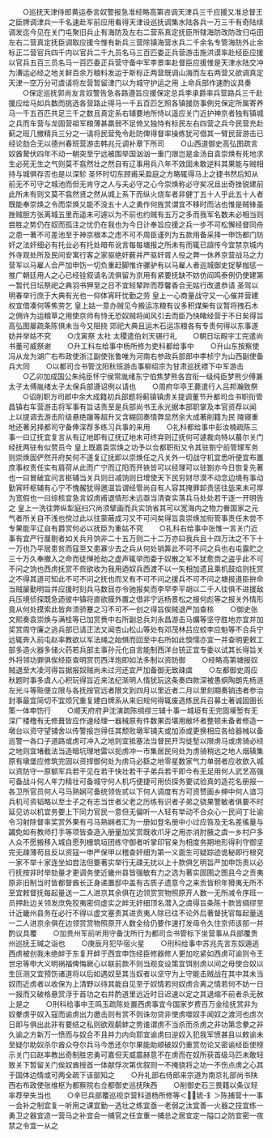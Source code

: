 <!-- { "loadSidebar": true } -->
　　○巡抚天津侍郎黄运泰言奴警报急准经略高第咨调天津兵三千应援又准总督王之臣牌调津兵一千名速赴军前应用看得天津设巡抚调集水陆各兵一万三千有奇陆续调发迄今见在关门屯聚旧兵止有海防及左右二营系真定抚臣所辖海防改防改归屯田左右二营真定抚臣调取应援今惟有新兵三营除镇海营水兵二千余名专管海防外止余标正二营官兵四千内以官兵二千九员名马三百匹委正兵营游击施洪谟率赴经臣应援以官兵五百三员名马一百匹委正兵营守备中军李景率赴督臣应援惟是天津水陆交冲为漕运必经之地关鲜百余万粮料发运于斯标正两营既调山海而左右两营又欲调真定天津一空万分可虞请将左营暂留津门以为城守护运之用  上命兵部作速酌议具奏
　　○保定巡抚郭尚友言奴警告急各路遵旨应援保定总兵李承爵率兵营路兵三千赴援应给马如兵数而挑选各营路止得马一千五百匹乞照各镇援防事例兑保定所属寄养马一千五百匹共足三千之数且真定系右辅要地所恃以遥应关门近护神京者独有镇城之兵而车营与龙固营祖军粮薄甚羸弱不足倚又独恃有标民左右四营之兵今民营充赴蓟之班几撤精兵三分之一请将民营免令赴防俾得督率操练犹可借其一臂民营游击已经论劾合无以德州春班营游击韩兆元调补章下所司
　　○山西道御史高弘图疏言奴酋騺伏四年不动一朝突至宁远被围举国汹汹一重门限岂是金汤自袁崇焕有死地求生必死无生之气则莫不翕然壮之然自有辽事用兵八年不效固未敢逆料其果能与贼相持与城俱存否也是以深轸  圣怀时切东顾甫采盈庭之方略辄得马上之捷书然后知从前无不可守之城池而但无肯守之人与夫必守之心今崇焕称必守矣况且出奇挫锐建前此所未有则又莫不翕然贤之然从城上系下而纵火烧车者非健丁五十人乎此五十人者既能奉崇焕之令而崇焕又能不没五十人之勇作何旌赏谓宜不移时而沾也惟是贼锋虽挫贼胆方张离城五里而遥未可遽以为不前也约贼有五万之多而我军名数未必相当则尝胜之势仍在奴而孤注之忧仍在我也为今日计奉旨应援之兵一步不可松懈经督同舟之患一著不可差池至于神京根本之虑不可不周臣谨列为五款用备采择一申饬都门防奸之法奸细必有托业必有托处暗布讹言每每塘报之所未有而辄已諠传今宜禁京城内外寺观处所及民间安寓行客之家驱绝奸薮并严驱奸胥人役之弊一休养京营战马之力营军以马雇人合严加申饬一切负重赶脚惟许骡驴有以马雇人者巡城御史捉拏枷惩一推广朝廷用人之心已经铨叙请名流俱留为京用有紧要抚缺不妨仿阎鸣泰例仍使建第一暂代日坛祭祀之典羽书狎至之日不宜轻辇跸而荐馨香合无姑行改遣恭请  圣驾以明春举行庶于大典有光也一仰体宵旰忧勤之劳  皇上一心商量战守又一心催并营建权宜借凑何等焦劳乞  皇上姑一意办贼见今搬运冻粮有议多积煤柴有议暂将拽石木之佣许为运粮草之用使京师有恃无恐奴贼将闻风引去而臣乃快睹经营于不日矣得旨高弘图屡疏条陈俱未当今又阻挠  郊祀大典且运木石运冻粮各有专责何得以东事遂妨并举姑不究
　　○戊寅祭  太社  太稷遣伯刘天锡行礼
　　○朝日坛殿宇工完遣尚书董可威祭谢
　　○升工科左给事中杨所修为吏科都给事中
　　○升山东按察使冯从龙为湖广右布政使浙江副使张鲁唯为河南右参政兵部郎中李桢宁为山西副使备兵大同
　　○以都司佥书管沈阳秋班游击事柳绍宗为甘肃巡抚褾下中军游击
　　○乙卯加成国公朱纯臣怀宁侯常胤绪东宁伯焦梦熊各宫衔一级纯臣梦熊少傅兼太子太傅胤绪太子太保兵部遵诏例以请也
　　○周府华亭王薨遣行人吕邦瀚致祭
　　○诏削职方司郎中余大成籍初兵部题将蓟镇镇虏关提调董节升都司佥书职衔管昌镇右车营游击将军事有旨诘责至是兵部尚书王永光据本部职掌及本官资荐以闻  上以提调去游击阶级悬绝躐等超升又含糊回奏情弊显然余大成著削籍为民  陵寝重地还著另择都司守备俸深荐多练习兵事的来用
　　○礼科都给事中彭汝楠疏陈三事一曰辽抚宜复言从有辽地即有辽抚辽地未可终弃则辽抚何可遽裁向特以蕞尔关门经抚两驻有似赘员今  皇上既嘉袁崇焕之功予以佥都职衔又令其驻劄宁前管理军务则崇焕固俨然开府矣何不遂复辽抚即以崇焕任之凡关外一切战守机宜悉听便宜布置庶事权责任实有肩荷从此而广宁而辽阳而开铁皆可以经理可以驻劄亦今日恢复先著也一曰冒破宜问言枢辅当关兵则日减饷则日增使天下民穷财尽漠不动念边境有事动勤宵旰枢辅有心宁不愧赧犹得邀温旨谓经管尚自有人容其掩罪卸责惩往毖来未可厚为宽假也一曰综核宜急言奴虏甫退情形未远亟当清查实落兵马处处若干逐一开明告之  皇上一洗往弊纵犁庭扫穴尚须擘画而兵实饷省其可以宽海内之物力餋国家之元气者所关自不浅也傥过此以往蒙蔽成习又不可问矣得旨袁崇焕加衔管事责任未尝不专果能平辽自有爵赏何必以抚臣为重姑不究
　　○礼科右给事中张惟一言关门近事有宜严行厘剔者如关兵月饷非二十五万则二十二万亦曰我兵且十四万汰之不下十一万也乃平居患贫而寇至又患寡少去之兵从何处销筭此不可不问之兵也右屯露贮之三十万久奉撤入之命而徒惮抢劫之虚声辄举而委于奴散之军不犹愈赍之盗乎此不可不问之饷也西虏抚赏不赀欲收为我用迺奴兵西渡不以一矢相加遗且乘机鼓焰则抚赏之不得其道可知此不可不问之抚也而又有不可不问之援兵不可不问之塘报道臣拚命当贼屡勤明旨并应援时刻兵马数目亦令驰报矣而李早李平胡以二千人往俱不进援敌兵压境侦探既急迺彼中镇将直欲膜外置之借非宁远杨景松之报何彪等之报关外情形竟从何处摸索此皆奔溃骄蹇之习不可不一创之得旨俟贼退严加查核
　　○御史张文熙奏袁崇焕与满桂等已加赏赉中右所副总兵刘永昌游击马爌等坚守胜地亦宜并加奖赏周守廉之逃兵部已请正法又闻杏山松山等处有邓茂林吕应蛟李应魁等不合兵宁远辄奔入前屯赵率教欲以军法绳之始惧而回至中右所如此愞懦亦宜一并查明更敕工部多造火器多储火药若兵部主事孙元化自言能制西洋台铳正宜专委以试其长得旨关外将领功罪俱俟经臣查明赏罚西洋炮即如法多制以资防御
　　○经略高第塘报奴贼退至大凌河得旨据报奴贼尚未过河还宜严加备御无致疎虞
　　○左都御史周应秋题时事多虞人心积玩得旨近来法纪渐明人情犹玩这条奏四款深被愚纲陶朗先杨涟左光斗等赃便立限与各抚按官远者限文到四月以里近者二月以里刻期奏销违者参治封事最宜简切不宜烦冗重复建白牌系从来旧规何得辄废选练民兵召募土著诚固圉长策一体申饬行
　　○顺天府府尹沈演疏陈绸缪三辅十事一城垣有无完固壕堑有无深广楼橹有无修葺皆应作速经理一器械原有件数果否堪用敝坏者整顿未备者修造一墩台以资守望铺舍以传警报岂得任其颓败墩军铺夫或加添或更换相应各给器械以备巡警一各口子道路或虏可冲入之地则宜抵塞法当督民开沟徙堑以限虏马或虏骑必经之地则宜堵截法当造暗坑理地雷以扼虏冲一市集居民何处为虏骑稍远之地人烟辏集原有墩堡应修筑完固以资捍御何处为虏马必繇之地零星数家气力单弱者应收歛入城以资防守一原额军兵若干见在若干快壮若干子弟兵若干即今有无足用何人武艺高强可备战斗何人年力精壮可备城守何人机巧便捷可用侦探务要试验真的造花名册报一各卫所官员何人弓马熟娴可备统领佐贰以下何人调度有方可资赞画乡绅中何人谙习兵机可资韬略以至士子之有志当世者父老之历练有识者子弟之骁果警敏者俱要不时延见访以机宜务要上下同力官民一意但无偏听一人轻有举动不合众心一民间丁壮谕令习射除督率奖赏外果有弓马熟娴者汇为一册如登名册中小过应笞及无名差徭量与蠲免如有教师打手等项皆查造入册量加奖赏既收爪牙之用亦消肘腋之虞一乡村户多人众不愿搬移入城自愿列栅筑垣团练守御者听掌印官亲为相度务期地形得利守御坚完无疎薄苟且反以资寇一申严保甲以稽查奸细为第一义面生可疑踪迹诡秘即行根究一家不举十家连坐如尝法但要著实举行无疎无扰以上十款俱乞明旨严加申饬责以必行抚按非时举劾量才更调务使近畿州县皆强敏有力之选为著实固圉之图且今之贡夷原非旧制当时皆都督酋长正身递置邸中盖有古质子遗意今之来贡皆积年猾夷无所不至宜敕督抚每起量送一二人进京其余俱在边领赏赏物照原开人数一无所减令序班一员押赴边关领发庶免狡夷密伺虚实之衅无奸细顶名潜入之虞得旨条陈十款皆绸缪至计近畿州县务在必行不得以虚文塞责其进贡夷人除已往不论外后著督抚官每起量送一二人进京余俱在边领赏赏物照原开人数全给仍要作速打发毋令久住京师该部一并酌议具覆
　　○加贵州军前听用守备沈所行为都司佥书管标下坐营事从兵部覆贵州巡抚王瑊之诣也
　　○庚辰月犯毕宿火星
　　○刑科给事中苏兆先言东奴遁逃西虏被创我未绝衅于东复开衅于西宜申饬经臣修器修人更加吃紧如西虏可谕则令王世忠等申大义明祸福俾悔厥心以联前款不则当观变设策宜饵别虏以间之毋使合奴以生叵测又宜预饬诸道将以后如遇奴至其当奴者以坚守为上守能击贼战在其中其未当奴而近虏者以收保为上清野以待其能自见至于奴情若何奴虏合离之情若何不妨一日一报而又破格悬赏浮于首功之右并酌道里远近时日迟速以定之其退缩不前者杀无赦  上是之
　　○刑科给事中王鸣玉疏陈处置西虏事宜今国家岁费百万金绘抚赏非为奴豢虏乎奴入寇而谕虏出力邀击则有赏不则诛勿贷非使虏噬奴手闻奴之渡河也虏次日即与俱出此非有要结之私则欲观鹬蚌之势谁谓虏不当杀而杀虏之非功第念豢之非久谕之方新万一愤而与奴合不且并力内向耶宜谕虏曰逆奴入犯我军愤甚且以敕谕未至疑尔助奴杀尔酋众夺尔兵马今悉还尔尔果能助顺破奴仍重赏勿论又密谕经臣使榜示关门曰赵率教出奇制胜忠勇可嘉但天威震赫意不在虏而在奴所获首级马匹未敢轻致关下暂留关门俟奴酋授首一体献俘次第优叙则一不掩骁将之功一不伤点虏之心其于国体边情或可两全疏下该部知之
　　○升礼部右侍郎来宗道为南京礼部尚书陕西右布政使张维枢为都察院右佥都御史巡抚陕西
　　○削御史石三畏籍以条议轻率荐举失当也
　　○辛巳兵部覆巡视京营科道杨所修等＜锍-釒＞陈捕营十一事一会补之制宜复一听用之课宜勤一选壮之练宜亟一老弱之汰宜善一火器之技宜练一勇卫之器宜造一营马之补宜会一捕官之任宜重一捕总之居宜定一隘口之防宜密一夜禁之令宜一从之
